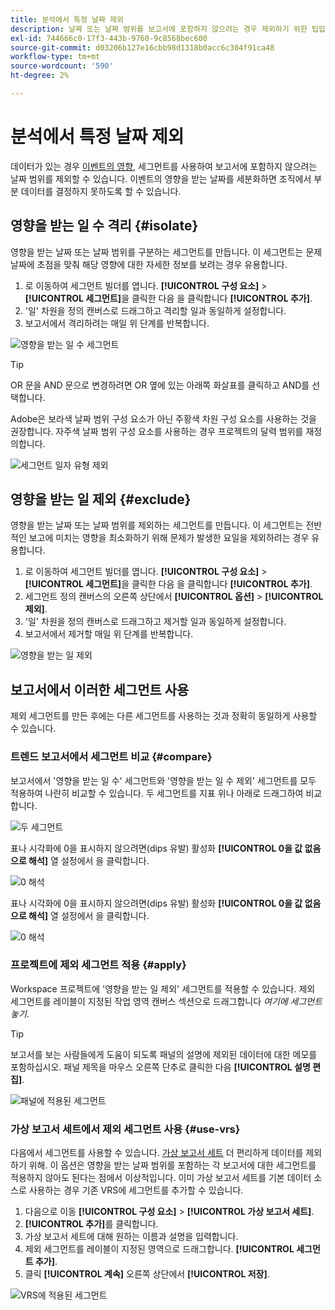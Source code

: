 ```yaml
---
title: 분석에서 특정 날짜 제외
description: 날짜 또는 날짜 범위를 보고서에 포함하지 않으려는 경우 제외하기 위한 팁입니다.
exl-id: 744666c0-17f3-443b-9760-9c8568bec600
source-git-commit: d03206b127e16cbb98d1318b0acc6c304f91ca48
workflow-type: tm+mt
source-wordcount: '590'
ht-degree: 2%

---
```


# 분석에서 특정 날짜 제외

데이터가 있는 경우 [이벤트의 영향](overview.md), 세그먼트를 사용하여 보고서에 포함하지 않으려는 날짜 범위를 제외할 수 있습니다. 이벤트의 영향을 받는 날짜를 세분화하면 조직에서 부분 데이터를 결정하지 못하도록 할 수 있습니다.

## 영향을 받는 일 수 격리 {#isolate}

영향을 받는 날짜 또는 날짜 범위를 구분하는 세그먼트를 만듭니다. 이 세그먼트는 문제 날짜에 초점을 맞춰 해당 영향에 대한 자세한 정보를 보려는 경우 유용합니다.

1. 로 이동하여 세그먼트 빌더를 엽니다. **[!UICONTROL 구성 요소]** > **[!UICONTROL 세그먼트]**&#x200B;을 클릭한 다음 을 클릭합니다 **[!UICONTROL 추가]**.
2. &#39;일&#39; 차원을 정의 캔버스로 드래그하고 격리할 일과 동일하게 설정합니다.
3. 보고서에서 격리하려는 매일 위 단계를 반복합니다.

![영향을 받는 일 수 세그먼트](assets/affected_days.jpg)

>[!TIP]
>
>OR 문을 AND 문으로 변경하려면 OR 옆에 있는 아래쪽 화살표를 클릭하고 AND를 선택합니다.

Adobe은 보라색 날짜 범위 구성 요소가 아닌 주황색 차원 구성 요소를 사용하는 것을 권장합니다. 자주색 날짜 범위 구성 요소를 사용하는 경우 프로젝트의 달력 범위를 재정의합니다.

![세그먼트 일자 유형 제외](assets/exclude_segment_day_type.jpg)

## 영향을 받는 일 제외 {#exclude}

영향을 받는 날짜 또는 날짜 범위를 제외하는 세그먼트를 만듭니다. 이 세그먼트는 전반적인 보고에 미치는 영향을 최소화하기 위해 문제가 발생한 요일을 제외하려는 경우 유용합니다.

1. 로 이동하여 세그먼트 빌더를 엽니다. **[!UICONTROL 구성 요소]** > **[!UICONTROL 세그먼트]**&#x200B;을 클릭한 다음 을 클릭합니다 **[!UICONTROL 추가]**.
2. 세그먼트 정의 캔버스의 오른쪽 상단에서 **[!UICONTROL 옵션]** > **[!UICONTROL 제외]**.
3. &#39;일&#39; 차원을 정의 캔버스로 드래그하고 제거할 일과 동일하게 설정합니다.
4. 보고서에서 제거할 매일 위 단계를 반복합니다.

![영향을 받는 일 제외](assets/exclude_affected_days.jpg)

## 보고서에서 이러한 세그먼트 사용

제외 세그먼트를 만든 후에는 다른 세그먼트를 사용하는 것과 정확히 동일하게 사용할 수 있습니다.

### 트렌드 보고서에서 세그먼트 비교 {#compare}

보고서에서 &#39;영향을 받는 일 수&#39; 세그먼트와 &#39;영향을 받는 일 수 제외&#39; 세그먼트를 모두 적용하여 나란히 비교할 수 있습니다. 두 세그먼트를 지표 위나 아래로 드래그하여 비교합니다.

![두 세그먼트](assets/affected_and_exclude.png)

표나 시각화에 0을 표시하지 않으려면(dips 유발) 활성화 **[!UICONTROL 0을 값 없음으로 해석]** 열 설정에서 을 클릭합니다.

![0 해석](assets/interpret_zero.png)

표나 시각화에 0을 표시하지 않으려면(dips 유발) 활성화 **[!UICONTROL 0을 값 없음으로 해석]** 열 설정에서 을 클릭합니다.

![0 해석](assets/interpret_zero.png)

### 프로젝트에 제외 세그먼트 적용 {#apply}

Workspace 프로젝트에 &#39;영향을 받는 일 제외&#39; 세그먼트를 적용할 수 있습니다. 제외 세그먼트를 레이블이 지정된 작업 영역 캔버스 섹션으로 드래그합니다 *여기에 세그먼트 놓기*.

>[!TIP]
>
>보고서를 보는 사람들에게 도움이 되도록 패널의 설명에 제외된 데이터에 대한 메모를 포함하십시오. 패널 제목을 마우스 오른쪽 단추로 클릭한 다음 **[!UICONTROL 설명 편집]**.

![패널에 적용된 세그먼트](assets/exclude_segment_panel.jpg)

### 가상 보고서 세트에서 제외 세그먼트 사용 {#use-vrs}

다음에서 세그먼트를 사용할 수 있습니다. [가상 보고서 세트](/help/components/vrs/vrs-about.md) 더 편리하게 데이터를 제외하기 위해. 이 옵션은 영향을 받는 날짜 범위를 포함하는 각 보고서에 대한 세그먼트를 적용하지 않아도 된다는 점에서 이상적입니다. 이미 가상 보고서 세트를 기본 데이터 소스로 사용하는 경우 기존 VRS에 세그먼트를 추가할 수 있습니다.

1. 다음으로 이동 **[!UICONTROL 구성 요소]** > **[!UICONTROL 가상 보고서 세트]**.
2. **[!UICONTROL 추가]**&#x200B;를 클릭합니다.
3. 가상 보고서 세트에 대해 원하는 이름과 설명을 입력합니다.
4. 제외 세그먼트를 레이블이 지정된 영역으로 드래그합니다. **[!UICONTROL 세그먼트 추가]**.
5. 클릭 **[!UICONTROL 계속]** 오른쪽 상단에서 **[!UICONTROL 저장]**.

![VRS에 적용된 세그먼트](assets/exclude_segment_vrs.png)
